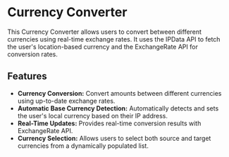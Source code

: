 # Currency Converter
This Currency Converter allows users to convert between different currencies using real-time exchange rates. It uses the IPData API to fetch the user's location-based currency and the ExchangeRate API for conversion rates.
## Features
- **Currency Conversion:**  Convert amounts between different currencies using up-to-date exchange rates.
- **Automatic Base Currency Detection:**  Automatically detects and sets the user's local currency based on their IP address.
- **Real-Time Updates:**  Provides real-time conversion results with ExchangeRate API.
- **Currency Selection:**  Allows users to select both source and target currencies from a dynamically populated list.
 
